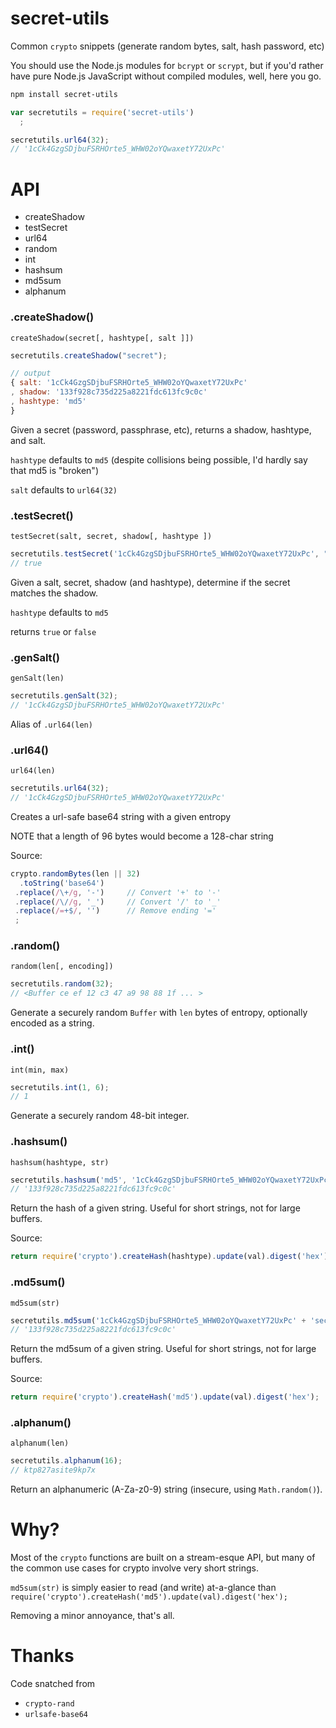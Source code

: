 secret-utils
============

Common `crypto` snippets (generate random bytes, salt, hash password, etc)

You should use the Node.js modules for `bcrypt` or `scrypt`,
but if you'd rather have pure Node.js JavaScript without compiled modules,
well, here you go.

```bash
npm install secret-utils
```

```javascript
var secretutils = require('secret-utils')
  ;

secretutils.url64(32);
// '1cCk4GzgSDjbuFSRHOrte5_WHW02oYQwaxetY72UxPc'
```

API
===

  * createShadow
  * testSecret
  * url64
  * random
  * int
  * hashsum
  * md5sum
  * alphanum

### .createShadow()

`createShadow(secret[, hashtype[, salt ]])`

```javascript
secretutils.createShadow("secret");

// output
{ salt: '1cCk4GzgSDjbuFSRHOrte5_WHW02oYQwaxetY72UxPc'
, shadow: '133f928c735d225a8221fdc613fc9c0c'
, hashtype: 'md5'
}
```

Given a secret (password, passphrase, etc), returns a shadow, hashtype, and salt.

`hashtype` defaults to `md5` (despite collisions being possible, I'd hardly say that md5 is "broken")

`salt` defaults to `url64(32)`



### .testSecret()

`testSecret(salt, secret, shadow[, hashtype ])`

```javascript
secretutils.testSecret('1cCk4GzgSDjbuFSRHOrte5_WHW02oYQwaxetY72UxPc', "secret", '133f928c735d225a8221fdc613fc9c0c');
// true
```

Given a salt, secret, shadow (and hashtype), determine if the secret matches the shadow.

`hashtype` defaults to `md5`

returns `true` or `false`

### .genSalt()

`genSalt(len)`

```javascript
secretutils.genSalt(32);
// '1cCk4GzgSDjbuFSRHOrte5_WHW02oYQwaxetY72UxPc'
```

Alias of `.url64(len)`

### .url64()

`url64(len)`

```javascript
secretutils.url64(32);
// '1cCk4GzgSDjbuFSRHOrte5_WHW02oYQwaxetY72UxPc'
```

Creates a url-safe base64 string with a given entropy

NOTE that a length of 96 bytes would become a 128-char string

Source:

```javascript
crypto.randomBytes(len || 32)
  .toString('base64')
 .replace(/\+/g, '-')     // Convert '+' to '-'
 .replace(/\//g, '_')     // Convert '/' to '_'
 .replace(/=+$/, '')      // Remove ending '='
 ;
```

### .random()

`random(len[, encoding])`

```javascript
secretutils.random(32);
// <Buffer ce ef 12 c3 47 a9 98 88 1f ... >
```

Generate a securely random `Buffer` with `len` bytes of entropy, optionally encoded as a string.

### .int()

`int(min, max)`

```javascript
secretutils.int(1, 6);
// 1
```

Generate a securely random 48-bit integer.

### .hashsum()

`hashsum(hashtype, str)`

```javascript
secretutils.hashsum('md5', '1cCk4GzgSDjbuFSRHOrte5_WHW02oYQwaxetY72UxPc' + 'secret');
// '133f928c735d225a8221fdc613fc9c0c'
```

Return the hash of a given string. Useful for short strings, not for large buffers.

Source:

```javascript
return require('crypto').createHash(hashtype).update(val).digest('hex');
```

### .md5sum()

`md5sum(str)`

```javascript
secretutils.md5sum('1cCk4GzgSDjbuFSRHOrte5_WHW02oYQwaxetY72UxPc' + 'secret');
// '133f928c735d225a8221fdc613fc9c0c'
```

Return the md5sum of a given string. Useful for short strings, not for large buffers.

Source:

```javascript
return require('crypto').createHash('md5').update(val).digest('hex');
```

### .alphanum()

`alphanum(len)`

```javascript
secretutils.alphanum(16);
// ktp827asite9kp7x
```

Return an alphanumeric (A-Za-z0-9) string (insecure, using `Math.random()`).

Why?
====

Most of the `crypto` functions are built on a stream-esque API,
but many of the common use cases for crypto involve very short strings.

`md5sum(str)` is simply easier to read (and write) at-a-glance
than `require('crypto').createHash('md5').update(val).digest('hex');`

Removing a minor annoyance, that's all.

Thanks
======

Code snatched from

* `crypto-rand`
* `urlsafe-base64`
